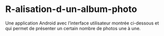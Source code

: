 # R-alisation-d-un-album-photo
Une application Android avec l’interface utilisateur montrée ci-dessous et qui permet de présenter un certain nombre de photos une à une. 
